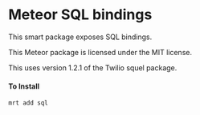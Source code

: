Meteor SQL bindings
==========================

This smart package exposes SQL bindings.

This Meteor package is licensed under the MIT license.

This uses version 1.2.1 of the Twilio squel package.

#### To Install

    mrt add sql


